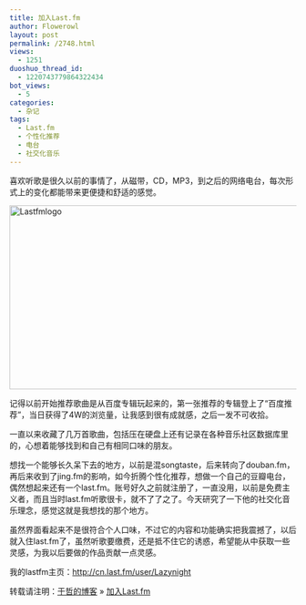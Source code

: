 ```yaml
---
title: 加入Last.fm
author: Flowerowl
layout: post
permalink: /2748.html
views:
  - 1251
duoshuo_thread_id:
  - 1220743779864322434
bot_views:
  - 5
categories:
  - 杂记
tags:
  - Last.fm
  - 个性化推荐
  - 电台
  - 社交化音乐
---
```

喜欢听歌是很久以前的事情了，从磁带，CD，MP3，到之后的网络电台，每次形式上的变化都能带来更便捷和舒适的感觉。

<img style="display: block; margin-left: auto; margin-right: auto;" title="lastfmlogo.png" src="http://lazynight.me/wp-content/uploads/2012/12/lastfmlogo.png" alt="Lastfmlogo" width="600" height="323" border="0" />

记得以前开始推荐歌曲是从百度专辑玩起来的，第一张推荐的专辑登上了“百度推荐”，当日获得了4W的浏览量，让我感到很有成就感，之后一发不可收拾。

一直以来收藏了几万首歌曲，包括压在硬盘上还有记录在各种音乐社区数据库里的，心想着能够找到和自己有相同口味的朋友。

想找一个能够长久呆下去的地方，以前是混songtaste，后来转向了douban.fm，再后来收到了jing.fm的影响，如今折腾个性化推荐，想做一个自己的豆瓣电台，偶然想起来还有一个last.fm。账号好久之前就注册了，一直没用，以前是免费主义者，而且当时last.fm听歌很卡，就不了了之了。今天研究了一下他的社交化音乐理念，感觉这就是我想找的那个地方。

虽然界面看起来不是很符合个人口味，不过它的内容和功能确实把我震撼了，以后就入住last.fm了，虽然听歌要缴费，还是抵不住它的诱惑，希望能从中获取一些灵感，为我以后要做的作品贡献一点灵感。

我的lastfm主页：http://cn.last.fm/user/Lazynight

转载请注明：[于哲的博客][1] &raquo; [加入Last.fm][2]

 [1]: http://localhost/wordpress
 [2]: http://localhost/wordpress/2748.html